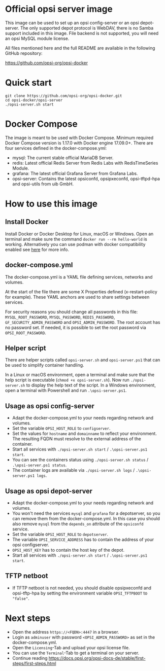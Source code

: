 # Official opsi server image

This image can be used to set up an opsi config-server or an opsi depot-server.
The only supported depot protocol is WebDAV, there is no Samba support included in this image.
File backend is not supported, you will need an opsi MySQL module license.

All files mentioned here and the full README are available in the following GitHub repository:

https://github.com/opsi-org/opsi-docker

# Quick start
```
git clone https://github.com/opsi-org/opsi-docker.git
cd opsi-docker/opsi-server
./opsi-server.sh start
```

# Docker Compose
The image is meant to be used with Docker Compose.
Minimum required Docker Compose version is 1.17.0 with Docker engine 17.09.0+.
There are four services defined in the docker-compose.yml:
- mysql: The current stable official MariaDB Server.
- redis: Latest official Redis Server from Redis Labs with RedisTimeSeries Module.
- grafana: The latest official Grafana Server from Grafana Labs.
- opsi-server: Contains the latest opsiconfd, opsipxeconfd, opsi-tftpd-hpa and opsi-utils from uib GmbH.

# How to use this image
## Install Docker
Install Docker or Docker Desktop for Linux, macOS or Windows.
Open an terminal and make sure the command `docker run --rm hello-world` is working.
Alternatively you can use podman with docker compatibility enabled see [here](https://wiki.archlinux.org/title/Podman) for more info.

## docker-compose.yml
The docker-compose.yml is a YAML file defining services, networks and volumes.

At the start of the file there are some X Properties defined (x-restart-policy for example).
These YAML anchors are used to share settings between services.

For security reasons you should change all passwords in this file:
`MYSQL_ROOT_PASSWORD`, `MYSQL_PASSWORD`, `REDIS_PASSWORD`, `GF_SECURITY_ADMIN_PASSWORD` and `OPSI_ADMIN_PASSWORD`.
The root account has no password set. If needed, it is possible to set the root password via `OPSI_ROOT_PASSWORD`.

## Helper script
There are helper scripts called `opsi-server.sh` and `opsi-server.ps1` that can be used to simplify container handling.

In a Linux or macOS environment, open a terminal and make sure that the help script is executable (`chmod +x opsi-server.sh`).
Now run `./opsi-server.sh` to display the help text of the script.
In a Windows environment, open a terminal with Powershell and run `.\opsi-server.ps1`.

## Usage as opsi config-server
- Adapt the docker-compose.yml to your needs regarding network and volumes.
- Set the variable `OPSI_HOST_ROLE` to `configserver`.
- Set the values for `hostname` and `domainname` to reflect your environment.
The resulting FQDN must resolve to the external address of the container.
- Start all services with `./opsi-server.sh start` / `.\opsi-server.ps1 start`.
- You can see the containers status using `./opsi-server.sh status` / `.\opsi-server.ps1 status`.
- The container logs are available via `./opsi-server.sh logs` / `.\opsi-server.ps1 logs`.

## Usage as opsi depot-server
- Adapt the docker-compose.yml to your needs regarding network and volumes.
- You won't need the services `mysql` and `grafana` for a depotserver, so you can remove them from the docker-compose.yml.
In this case you should also remove `mysql` from the `depends_on` attribute of the `opsiconfd` service.
- Set the variable `OPSI_HOST_ROLE` to `depotserver`.
- The variable `OPSI_SERVICE_ADDRESS` has to contain the address of your opsi configserver.
- `OPSI_HOST_KEY` has to contain the host key of the depot.
- Start all services with `./opsi-server.sh start` / `.\opsi-server.ps1 start`.

## TFTP netboot
- If TFTP netboot is not needed, you should disable opsipxeconfd and opsi-tftp-hpa
by setting the environment variable `OPSI_TFTPBOOT` to `"false"`.

# Next steps
- Open the address `https://<FQDN>:4447` in a browser.
- Login as `adminuser` with password `<OPSI_ADMIN_PASSWORD>` as set in the docker-compose.yml.
- Open the `Licensing`-Tab and upload your opsi license file.
- You can use the `Terminal`-Tab to get a terminal on your server.
- Continue reading https://docs.opsi.org/opsi-docs-de/stable/first-steps/first-steps.html